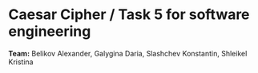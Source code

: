 # Caesar Cipher / Task 5 for software engineering 
**Team:** Belikov Alexander, Galygina Daria, Slashchev Konstantin, Shleikel Kristina

